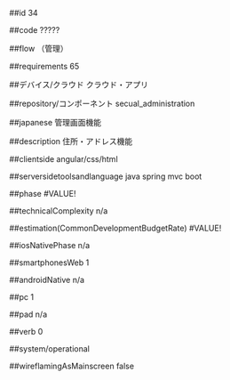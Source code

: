##id
34

##code
?????

##flow
（管理）

##requirements
65

##デバイス/クラウド
クラウド・アプリ

##repository/コンポーネント
secual_administration

##japanese
管理画面機能

##description
住所・アドレス機能

##clientside
angular/css/html

##serversidetoolsandlanguage
java spring mvc boot

##phase
#VALUE!

##technicalComplexity
n/a

##estimation(CommonDevelopmentBudgetRate)
#VALUE!

##iosNativePhase
n/a

##smartphonesWeb
1

##androidNative
n/a

##pc
1

##pad
n/a

##verb
0

##system/operational


##wireflamingAsMainscreen
false